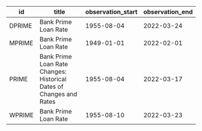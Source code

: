 | id     | title                                                               | observation_start   | observation_end   |
|--------|---------------------------------------------------------------------|---------------------|-------------------|
| DPRIME | Bank Prime Loan Rate                                                | 1955-08-04          | 2022-03-24        |
| MPRIME | Bank Prime Loan Rate                                                | 1949-01-01          | 2022-02-01        |
| PRIME  | Bank Prime Loan Rate Changes: Historical Dates of Changes and Rates | 1955-08-04          | 2022-03-17        |
| WPRIME | Bank Prime Loan Rate                                                | 1955-08-10          | 2022-03-23        |